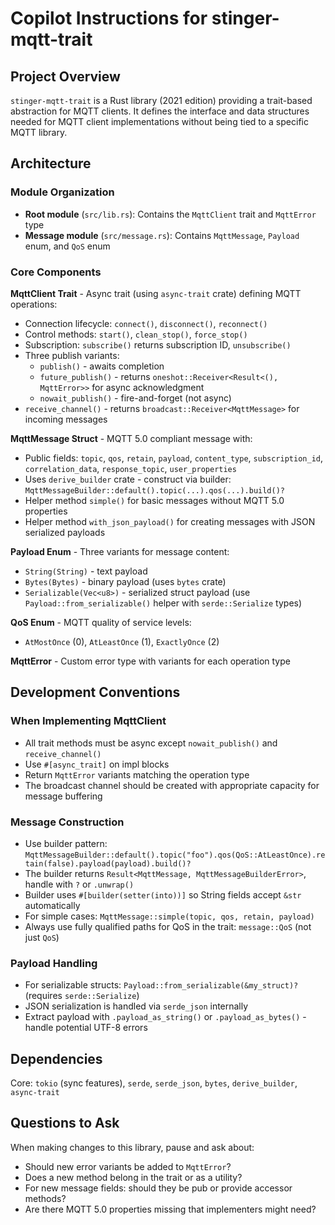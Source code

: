 # Copilot Instructions for stinger-mqtt-trait

## Project Overview
`stinger-mqtt-trait` is a Rust library (2021 edition) providing a trait-based abstraction for MQTT clients. It defines the interface and data structures needed for MQTT client implementations without being tied to a specific MQTT library.

## Architecture

### Module Organization
- **Root module** (`src/lib.rs`): Contains the `MqttClient` trait and `MqttError` type
- **Message module** (`src/message.rs`): Contains `MqttMessage`, `Payload` enum, and `QoS` enum

### Core Components

**MqttClient Trait** - Async trait (using `async-trait` crate) defining MQTT operations:
- Connection lifecycle: `connect()`, `disconnect()`, `reconnect()`
- Control methods: `start()`, `clean_stop()`, `force_stop()`
- Subscription: `subscribe()` returns subscription ID, `unsubscribe()`
- Three publish variants:
  - `publish()` - awaits completion
  - `future_publish()` - returns `oneshot::Receiver<Result<(), MqttError>>` for async acknowledgment
  - `nowait_publish()` - fire-and-forget (not async)
- `receive_channel()` - returns `broadcast::Receiver<MqttMessage>` for incoming messages

**MqttMessage Struct** - MQTT 5.0 compliant message with:
- Public fields: `topic`, `qos`, `retain`, `payload`, `content_type`, `subscription_id`, `correlation_data`, `response_topic`, `user_properties`
- Uses `derive_builder` crate - construct via builder: `MqttMessageBuilder::default().topic(...).qos(...).build()?`
- Helper method `simple()` for basic messages without MQTT 5.0 properties
- Helper method `with_json_payload()` for creating messages with JSON serialized payloads

**Payload Enum** - Three variants for message content:
- `String(String)` - text payload
- `Bytes(Bytes)` - binary payload (uses `bytes` crate)
- `Serializable(Vec<u8>)` - serialized struct payload (use `Payload::from_serializable()` helper with `serde::Serialize` types)

**QoS Enum** - MQTT quality of service levels:
- `AtMostOnce` (0), `AtLeastOnce` (1), `ExactlyOnce` (2)

**MqttError** - Custom error type with variants for each operation type

## Development Conventions

### When Implementing MqttClient
- All trait methods must be async except `nowait_publish()` and `receive_channel()`
- Use `#[async_trait]` on impl blocks
- Return `MqttError` variants matching the operation type
- The broadcast channel should be created with appropriate capacity for message buffering

### Message Construction
- Use builder pattern: `MqttMessageBuilder::default().topic("foo").qos(QoS::AtLeastOnce).retain(false).payload(payload).build()?`
- The builder returns `Result<MqttMessage, MqttMessageBuilderError>`, handle with `?` or `.unwrap()`
- Builder uses `#[builder(setter(into))]` so String fields accept `&str` automatically
- For simple cases: `MqttMessage::simple(topic, qos, retain, payload)`
- Always use fully qualified paths for QoS in the trait: `message::QoS` (not just `QoS`)

### Payload Handling
- For serializable structs: `Payload::from_serializable(&my_struct)?` (requires `serde::Serialize`)
- JSON serialization is handled via `serde_json` internally
- Extract payload with `.payload_as_string()` or `.payload_as_bytes()` - handle potential UTF-8 errors

## Dependencies
Core: `tokio` (sync features), `serde`, `serde_json`, `bytes`, `derive_builder`, `async-trait`

## Questions to Ask
When making changes to this library, pause and ask about:
- Should new error variants be added to `MqttError`?
- Does a new method belong in the trait or as a utility?
- For new message fields: should they be pub or provide accessor methods?
- Are there MQTT 5.0 properties missing that implementers might need?
